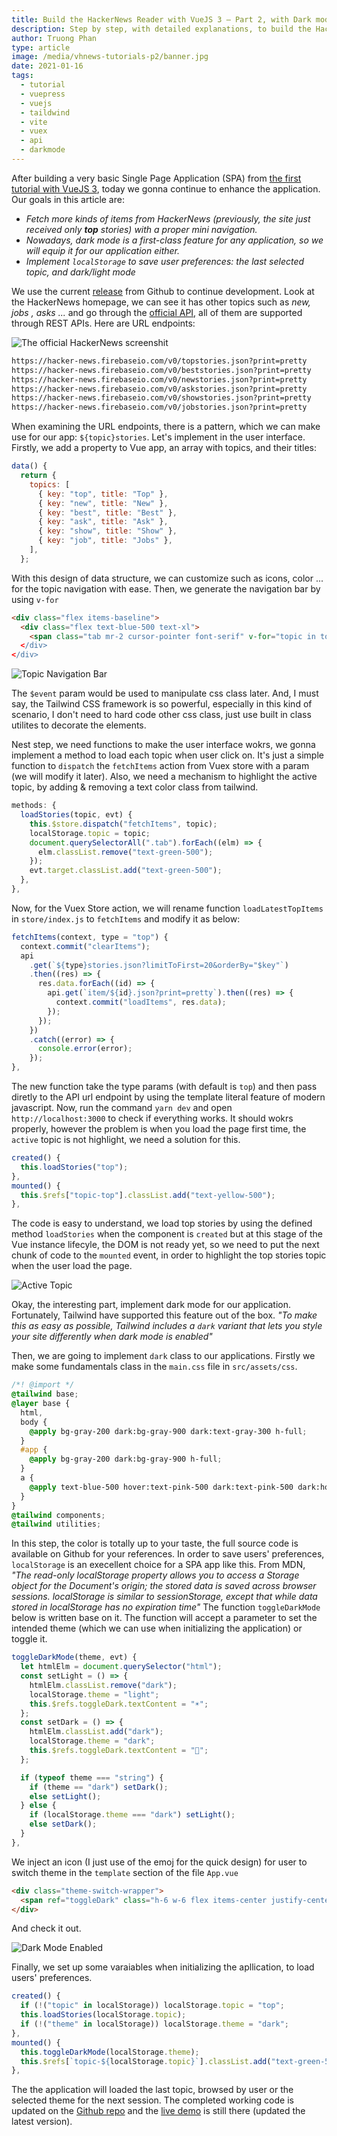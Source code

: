 ```yaml
---
title: Build the HackerNews Reader with VueJS 3 — Part 2, with Dark mode implemented
description: Step by step, with detailed explanations, to build the HackerNews Reader using Vue 3, Vite 2, VueX 4 & Tailwind, with the implementation of dark mode and more.
author: Truong Phan
type: article
image: /media/vhnews-tutorials-p2/banner.jpg
date: 2021-01-16
tags:
  - tutorial
  - vuepress
  - vuejs
  - taildwind
  - vite
  - vuex
  - api
  - darkmode
---
```

After building a very basic Single Page Application (SPA) from [the first tutorial with VueJS 3](http://localhost:8080/2021/01/09/build-hackernews-reader-vuejs-tailwind-p1/), today we gonna continue to enhance the application. Our goals in this article are:

- *Fetch more kinds of items from HackerNews (previously, the site just received only ***top*** stories) with a proper mini navigation.*
- *Nowadays, dark mode is a first-class feature for any application, so we will equip it for our application either.*
- *Implement `localStorage` to save user preferences: the last selected topic, and dark/light mode*
  
We use the current [release](https://github.com/infantiablue/vhnews/releases/tag/0.1) from Github to continue development. Look at the HackerNews homepage, we can see it has other topics such as *new, jobs , asks ...* and go through the [official API](https://github.com/HackerNews/API), all of them are supported through REST APIs. Here are URL endpoints:

![The official HackerNews screenshit](../../.vuepress/public/media/vhnews-tutorials-p2/hnews_screenshot.png)

```html
https://hacker-news.firebaseio.com/v0/topstories.json?print=pretty
https://hacker-news.firebaseio.com/v0/beststories.json?print=pretty
https://hacker-news.firebaseio.com/v0/newstories.json?print=pretty
https://hacker-news.firebaseio.com/v0/askstories.json?print=pretty
https://hacker-news.firebaseio.com/v0/showstories.json?print=pretty
https://hacker-news.firebaseio.com/v0/jobstories.json?print=pretty
```

When examining the URL endpoints, there is a pattern, which we can make use for our app: `${topic}stories`. Let's implement in the user interface. Firstly, we add a property to Vue app, an array with topics, and their titles:

```javascript
data() {
  return {
    topics: [
      { key: "top", title: "Top" },
      { key: "new", title: "New" },
      { key: "best", title: "Best" },
      { key: "ask", title: "Ask" },
      { key: "show", title: "Show" },
      { key: "job", title: "Jobs" },
    ],
  };
```

With this design of data structure, we can customize such as icons, color ... for the topic navigation with ease. Then, we generate the navigation bar by using `v-for`

```html
<div class="flex items-baseline">
  <div class="flex text-blue-500 text-xl">
    <span class="tab mr-2 cursor-pointer font-serif" v-for="topic in topics" :key="topic.key" @click="loadStories(topic.key, $event)>{{ topic.title }}</span>
  </div>
</div>
```

![Topic Navigation Bar](../../.vuepress/public/media/vhnews-tutorials-p2/nav_bar.png)

The `$event` param would be used to manipulate css class later. And, I must say, the Tailwind CSS framework is so powerful, especially in this kind of scenario, I don't need to hard code other css class, just use built in class utilites to decorate the elements.

Nest step, we need functions to make the user interface wokrs, we gonna implement a method to load each topic when user click on. It's just a simple function to `dispatch` the `fetchItems` action from Vuex store with a param (we will modify it later). Also, we need a mechanism to highlight the active topic, by adding & removing a text color class from tailwind.

```javascript
methods: {
  loadStories(topic, evt) {
    this.$store.dispatch("fetchItems", topic);
    localStorage.topic = topic;
    document.querySelectorAll(".tab").forEach((elm) => {
      elm.classList.remove("text-green-500");
    });
    evt.target.classList.add("text-green-500");
  },
},
```

Now, for the Vuex Store action, we will rename function `loadLatestTopItems` in `store/index.js` to `fetchItems` and modify it as below:

```javascript
fetchItems(context, type = "top") {
  context.commit("clearItems");
  api
    .get(`${type}stories.json?limitToFirst=20&orderBy="$key"`)
    .then((res) => {
      res.data.forEach((id) => {
        api.get(`item/${id}.json?print=pretty`).then((res) => {
          context.commit("loadItems", res.data);
        });
      });
    })
    .catch((error) => {
      console.error(error);
    });
},
```

The new function take the type params (with default is `top`) and then pass diretly to the API url endpoint by using the template literal feature of modern javascript. Now, run the command `yarn dev` and open `http://localhost:3000` to check if everything works. It should wokrs properly, however the problem is when you load the page first time, the `active` topic is not highlight, we need a solution for this.

```javascript
created() {
  this.loadStories("top");
},
mounted() {
  this.$refs["topic-top"].classList.add("text-yellow-500");
},
```

The code is easy to understand, we load top stories by using the defined method `loadStories` when the component is `created` but at this stage of the Vue instance lifecyle, the DOM is not ready yet, so we need to put the next chunk of code to the `mounted` event, in order to highlight the top stories topic when the user load the page.

![Active Topic](../../.vuepress/public/media/vhnews-tutorials-p2/topic-highlight.png)

Okay, the interesting part, implement dark mode for our application. Fortunately, Tailwind have supported this feature out of the box. *"To make this as easy as possible, Tailwind includes a `dark` variant that lets you style your site differently when dark mode is enabled"*

Then, we are going to implement `dark` class to our applications. Firstly we make some fundamentals class in the `main.css` file in `src/assets/css`.

```css
/*! @import */
@tailwind base;
@layer base {
  html,
  body {
    @apply bg-gray-200 dark:bg-gray-900 dark:text-gray-300 h-full;
  }
  #app {
    @apply bg-gray-200 dark:bg-gray-900 h-full;
  }
  a {
    @apply text-blue-500 hover:text-pink-500 dark:text-pink-500 dark:hover:text-indigo-500;
  }
}
@tailwind components;
@tailwind utilities;
```

In this step, the color is totally up to your taste, the full source code is available on Github for your references. In order to save users' preferences, `localStorage` is an execellent choice for a SPA app like this. From MDN, *"The read-only localStorage property allows you to access a Storage object for the Document's origin; the stored data is saved across browser sessions. localStorage is similar to sessionStorage, except that while data stored in localStorage has no expiration time"* The function `toggleDarkMode` below is written base on it. The function will accept a parameter to set the intended theme (which we can use when initializing the application) or toggle it.

```javascript
toggleDarkMode(theme, evt) {
  let htmlElm = document.querySelector("html");
  const setLight = () => {
    htmlElm.classList.remove("dark");
    localStorage.theme = "light";
    this.$refs.toggleDark.textContent = "☀️";
  };
  const setDark = () => {
    htmlElm.classList.add("dark");
    localStorage.theme = "dark";
    this.$refs.toggleDark.textContent = "🌙";
  };

  if (typeof theme === "string") {
    if (theme == "dark") setDark();
    else setLight();
  } else {
    if (localStorage.theme === "dark") setLight();
    else setDark();
  }
},
```

We inject an icon (I just use of the emoj for the quick design) for user to switch theme in the `template` section of the file `App.vue`

```html
<div class="theme-switch-wrapper">
  <span ref="toggleDark" class="h-6 w-6 flex items-center justify-center cursor-pointer bg-blue-500 dark:bg-green-500 rounded-full" @click="toggleDarkMode">☀️</span>
</div>
```

And check it out.

![Dark Mode Enabled](../../.vuepress/public/media/vhnews-tutorials-p2/darkmode.png)

Finally, we set up some varaiables when initializing the apllication, to load users' preferences.

```javascript
created() {
  if (!("topic" in localStorage)) localStorage.topic = "top";
  this.loadStories(localStorage.topic);
  if (!("theme" in localStorage)) localStorage.theme = "dark";
},
mounted() {
  this.toggleDarkMode(localStorage.theme);
  this.$refs[`topic-${localStorage.topic}`].classList.add("text-green-500");
},
```

The the application will loaded the last topic, browsed by user or the selected theme for the next session. The completed working code is updated on the [Github repo](https://github.com/infantiablue/vhnews) and the [live demo](http://vhnews.netlify.app/) is still there (updated the latest version).
